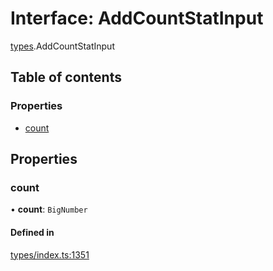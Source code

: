 # Interface: AddCountStatInput

[types](../wiki/types).AddCountStatInput

## Table of contents

### Properties

- [count](../wiki/types.AddCountStatInput#count)

## Properties

### count

• **count**: `BigNumber`

#### Defined in

[types/index.ts:1351](https://github.com/PolymeshAssociation/polymesh-sdk/blob/339b7503/src/types/index.ts#L1351)
